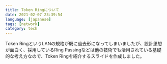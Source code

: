 ```yaml
---
title: Token Ringについて
date: 2021-02-07 23:39:54
language: [japanese]
tags: [network]
category: tech
---
```


Token RingというLANの規格が既に過去形になってしまいましたが、設計思想が面白く、採用しているRing Passingなどは他の技術でも活用されている基礎的な考え方なので、Token Ringを紹介するスライドを作成しました。

<script async class="speakerdeck-embed" data-id="a20428acc668491b83397b914bfe9788" data-ratio="1.77777777777778" src="//speakerdeck.com/assets/embed.js"></script>
